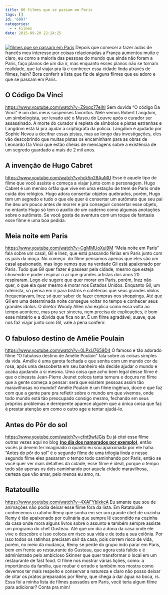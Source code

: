 ```yaml
---
title: 06 filmes que se passam em Paris
tags: []
id: '6097'
categories:
  - - Filmes
date: 2015-09-20 22:24:25
---
```


[![filmes que se passam em Paris](http://natalia.blog.br/wp-content/uploads/2015/09/filmes_que_se_passam_na_franca_capa.png)](http://natalia.blog.br/wp-content/uploads/2015/09/filmes_que_se_passam_na_franca_capa.png) Depois que comecei a fazer aulas de francês meu interesse por coisas relacionadas a França aumentou muito e claro, eu como a maioria das pessoas do mundo que ainda não foram a Paris, faço planos de um dia ir, mas enquanto esses planos não se tornam realidade, que tal viajar pra lá e conhecer essa cidade linda através de filmes, hein? Bora conferir a lista que fiz de alguns filmes que eu adoro e que se passam em Paris.

## O Código Da Vinci

https://www.youtube.com/watch?v=Z9xqc77eIhI Sem duvida “O código Da Vinci” é um dos meus suspenses favoritos. Nele vemos Robert Langdom, um simbologista, ser levado até o Museu do Louvre após o curador ser assassinado. A morte do curador é repleta de símbolos e pistas estranhas e Langdom está lá pra ajudar a criptógrafa da policia. Langdom é ajudado por Sophie Neveu a decifrar essas pistas, mas ao longo das investigações, eles vão descobrindo que muitas pistas os encaminham para as obras de Leonardo Da Vinci que estão cheias de mensagens sobre a existência de um segredo guardado a mais de 2 mil anos.

## A invenção de Hugo Cabret

https://www.youtube.com/watch?v=hck5n28AuMU Esse é aquele tipo de filme que você assiste e começa a viajar junto com o personagem. Hugo Cabret é um menino órfão que vive em uma estação de trem de Paris onde cuida dos relógios. Hugo adora consertar objetos quebrados, porém, Hugo tem um segredo e tudo o que ele quer é consertar um autômato que seu pai lhe deu um pouco antes de morrer e pra conseguir consertar esse objeto, no entanto Hugo só tem o auxilio de um caderno como algumas anotações sobre o autômato. Se você gosta de aventura com um toque de fantasia esse filme é uma boa pedida.

## Meia noite em Paris

https://www.youtube.com/watch?v=CgMMUoXui9M “Meia noite em Paris” fala sobre um casal, Gil e Inez, que está passando férias em Paris junto com os pais da moça. No começo  do filme pensamos apenas que eles são um casal apaixonado, mas logo vemos que na verdade Gil está apaixonado por Paris. Tudo que Gil quer fazer é passear pela cidade, mesmo que esteja chovendo e poder respirar o ar que grandes artistas dos anos 20 respiraram. Logo ele sugere que quer morar em Paris, porém, Inez não quer, o que ela quer mesmo é morar nos Estados Unidos. Enquanto Gil, um roteirista, só pensa em ir para bistrôs e cafeterias que seus grandes ídolos frequentavam, Inez só quer saber de fazer compras nos shoppings. Até que Gil em uma determinada noite consegue voltar no tempo e conhecer seus grandes ídolos. O diretor Woody Allen não explica como essa volta ao tempo acontece, mas pra ser sincera, nem precisa de explicações, é bom esse mistério e a dúvida que fica no ar. É um filme agradável, suave, que nos faz viajar junto com Gil, vale a pena conferir.

## O fabuloso destino de Amélie Poulain

https://www.youtube.com/watch?v=0LPxU7659D4 O famoso e tão adorado filme “O fabuloso destino de Amélie Poulain” fala sobre as coisas simples da vida. Amélie é uma garota fechada e que sonha com um mundo cor de rosa, após uma descoberta em seu banheiro ela decide ajudar o mundo e acaba ajudando a si mesma. Uma coisa que acho bem legal desse filme é que o cineasta Jean-Pierre Jeunet coloca tanta ternura e doçura no filme que a gente começa a pensar: será que existem pessoas assim tão maravilhosas no mundo? Amélie Poulain é um filme ingênuo, doce e que faz com que a gente pare pra refletir sobre o mundo em que vivemos, onde todo mundo está tão preocupado consigo mesmo, fechando em seus próprios problemas e derrepente aparece alguém que a única coisa que faz é prestar atenção em como o outro age e tentar ajudá-lo.

## Antes do Pôr do sol

https://www.youtube.com/watch?v=cfnt9wfJGis Eu já citei esse filme outras vezes aqui no blog **[(no dia dos namorados por exemplo)](http://natalia.blog.br/2015/06/10/6-filmes-para-assistir-no-dia-dos-namorados/)**, então vocês já devem ter imaginado o quanto eu sou apaixonada por ele haha. “Antes do pôr do sol” é o segundo filme de uma trilogia linda e nesse segundo filme eles passaram o tempo todo caminhando por Paris, então se você quer ver mais detalhes da cidade, esse filme é ideal, porque o tempo todo são apenas os dois caminhando por aquela cidade maravilhosa, certeza que vão amar, pelo menos eu amo, rs.

## Ratatouille

https://www.youtube.com/watch?v=4XAFYbIxkcA Eu amante que sou de animações não podia deixar esse filme fora da lista. Em Ratatouille conhecemos o ratinho Remy que sonha em ser um grande chef de cozinha. Remy é tão apaixonado por culinária que sempre lê escondido na cozinha da casa onde mora alguns livros sobre o assunto e também sempre assiste um programa do chef Gusteau. Até que um dia a dona da casa onde ele vive o descobre e isso coloca em risco sua vida e de toda a sua colônia. Por isso todos os ratinhos precisam sair da casa, pois correm risco de vida, porém, no meio da mudança, Remy se perde do grupo indo parar em Paris, bem em frente ao restaurante do Gusteau, que agora está falido e é administrado pelo ambicioso Skinner que quer transformar o local em um restaurante de fast food. O filme nos mostrar várias lições, como: a importância da família, que roubar é errado e também nos mostra como devemos ter mais respeito e conservar a natureza e claro não posso deixar de citar os pratos preparados por Remy, que chega a dar água na boca, rs. Essa foi a minha lista de filmes passados em Paris, você teria algum filme para adicionar? Conta pra mim!